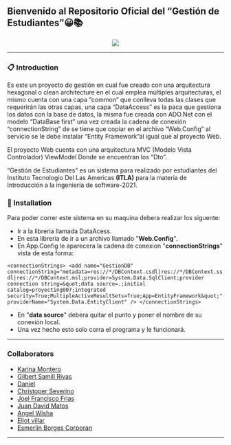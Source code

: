 
## Bienvenido al Repositorio Oficial del “Gestión de Estudiantes”😀📚

<center><img src="https://www.becasinternacionales.net/webapp/img/upload/49986d_consejos-para-mejorar-el-aprendizaje-de-los-estudiantes.jpg" /></center>

------------

### 📋 Introduction
Es este un proyecto de gestión en cual fue creado con una arquitectura hexagonal o clean architecture en el cual emplea múltiples arquitecturas, el mismo cuenta con una capa “common” que conlleva todas las clases que requerirán las otras capas, una capa “DataAccess” es la paca que gestiona los datos con la base de datos, la misma fue creada con ADO.Net con el modelo “DataBase first” una vez creada la cadena de conexión “connectionString” de se tiene que copiar en el archivo “Web.Config” al servicio se le debe instalar “Entity Framework”al igual que al proyecto Web.

El proyecto Web cuenta con una arquitectura MVC (Modelo Vista Controlador) ViewModel Donde se encuentran los “Dto”.

“Gestión de Estudiantes” es un sistema para realizado por estudiantes del Instituto Tecnologio Del Las Americas **(ITLA)** para la materia de Introducción a la ingeniería de software-2021.

### 🔧 Installation
Para poder correr este sistema en su maquina debera realizar los siguente:
- Ir a la libreria llamada DataAcess.
- En esta libreria de ir a un archivo llamado "**Web.Config**".
- En App.Config le aparecera la cadena de conexion "**connectionStrings**" vista de esta forma:

`<connectionStrings>
    <add name="GestionDB" connectionString="metadata=res://*/DBContext.csdl|res://*/DBContext.ssdl|res://*/DBContext.msl;provider=System.Data.SqlClient;provider connection string=&quot;data source=.;initial catalog=proyecting007;integrated security=True;MultipleActiveResultSets=True;App=EntityFramework&quot;" providerName="System.Data.EntityClient" />
  </connectionStrings>`
- En "**data source**" debera quitar el punto y poner el nombre de su conexión local.
- Una vez hecho esto solo corra el programa y le funcionará.

------------

### Collaborators
- [Karina Montero](https://github.com/karina0724 "Karina Montero")
- [Gilbert Samill Rivas](https://github.com/samill1798rd)
- [Daniel](https://github.com/Daniel884936 "Daniel")
- [Christoper Severino](https://github.com/severino1 "Christoper Severino")
- [Joel Francisco Frias](https://github.com/Joel1844 "Joel")
- [Juan David Matos]( https://github.com/Juand0014 "Juan")
- [Angel Wisha](https://github.com/k0o "Angel")
- [Eliot villar](https://github.com/eliotvillarc "Eliot villar")
- [Esmerlin Borges Corporan]( https://github.com/ViicKeTt "Esmerlin Borges Corporan")

------------


